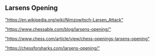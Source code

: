 <h2>Larsens Opening</h2>
<p><a href="https://en.wikipedia.org/wiki/Nimzowitsch-Larsen_Attack">"https://en.wikipedia.org/wiki/Nimzowitsch-Larsen_Attack"</a></p>

<p><a href="https://www.chessable.com/blog/larsens-opening/">"https://www.chessable.com/blog/larsens-opening/"</a></p>

<p><a href="https://www.chess.com/article/view/chess-openings-larsens-opening">"https://www.chess.com/article/view/chess-openings-larsens-opening"</a></p>

<p><a href="https://chessforsharks.com/larsens-opening/">"https://chessforsharks.com/larsens-opening/"</a></p>

